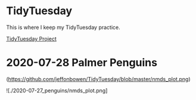 # TidyTuesday

This is where I keep my TidyTuesday practice.

[TidyTuesday Project](https://github.com/rfordatascience/tidytuesday/tree/master/data/2020) 

# 2020-07-28 Palmer Penguins

(https://github.com/jeffonbowen/TidyTuesday/blob/master/nmds_plot.png)

![./2020-07-27_penguins/nmds_plot.png]
